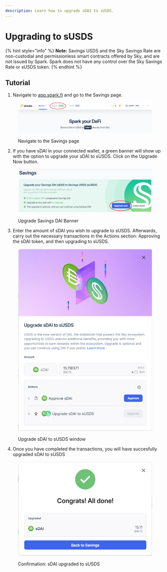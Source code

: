 ```yaml
---
description: Learn how to upgrade sDAI to sUSDS.
---
```


# Upgrading to sUSDS

{% hint style="info" %}
**Note:** Savings USDS and the Sky Savings Rate are non-custodial and permissionless smart contracts offered by Sky, and are not issued by Spark. Spark does not have any control over the Sky Savings Rate or sUSDS token.
{% endhint %}

## Tutorial

1. Navigate to [app.spark.fi](http://app.spark.fi) and go to the Savings page.

<figure><img src="../../.gitbook/assets/upgrade-sdai-1.png" alt=""><figcaption><p>Navigate to the Savings page</p></figcaption></figure>

2. If you have sDAI in your connected wallet, a green banner will show up with the option to upgrade your sDAI to sUSDS. Click on the Upgrade Now button.

<figure><img src="../../.gitbook/assets/upgrade-sdai-2.png" alt=""><figcaption><p>Upgrade Savings DAI Banner</p></figcaption></figure>

3. Enter the amount of sDAI you wish to upgrade to sUSDS. Afterwards, carry out the necessary transactions in the Actions section: Approving the sDAI token, and then upgrading to sUSDS.

<figure><img src="../../.gitbook/assets/upgrade-sdai-3.png" alt=""><figcaption><p>Upgrade sDAI to sUSDS window</p></figcaption></figure>

4. Once you have completed the transactions, you will have succesfully upgraded sDAI to sUSDS

<figure><img src="../../.gitbook/assets/upgrade-sdai-4.png" alt=""><figcaption><p>Confirmation: sDAI upgraded to sUSDS</p></figcaption></figure>
